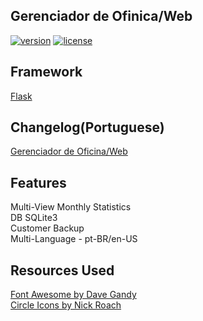 ## Gerenciador de Ofinica/Web
[![version](https://img.shields.io/badge/version-v_0.0.2-blue.svg?style=flat-square)](https://h01000110.github.io/20161120/gerenciador-oficina-web)
[![license](https://img.shields.io/badge/license-MIT-green.svg?style=flat-square)](https://github.com/h01000110/gerenciador-oficina-web/blob/master/LICENSE)
## Framework
[Flask](http://flask.pocoo.org/)
## Changelog(Portuguese)
[Gerenciador de Oficina/Web](https://h01000110.github.io/20161120/gerenciador-oficina-web)
## Features
Multi-View
Monthly Statistics  
DB SQLite3  
Customer Backup  
Multi-Language - pt-BR/en-US  
## Resources Used
[Font Awesome by Dave Gandy](http://fontawesome.io)  
[Circle Icons by Nick Roach](https://www.elegantthemes.com/blog/freebie-of-the-week/beautiful-flat-icons-for-free)
